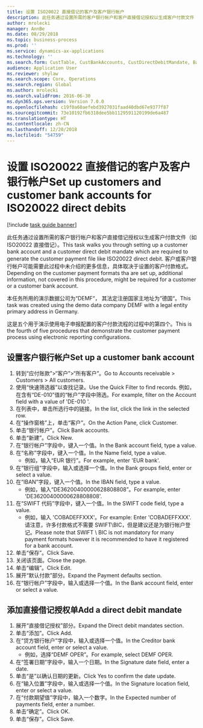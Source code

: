 ```yaml
---
title: 设置 ISO20022 直接借记的客户及客户银行帐户
description: 此任务通过设置所需的客户银行帐户和客户直接借记授权以生成客户付款文件（如 ISO20022 直接借记）。
author: mrolecki
manager: AnnBe
ms.date: 08/29/2018
ms.topic: business-process
ms.prod: ''
ms.service: dynamics-ax-applications
ms.technology: ''
ms.search.form: CustTable, CustBankAccounts, CustDirectDebitMandate, BankAccountTableLookUp,  LogisticsAddressCityLookup
audience: Application User
ms.reviewer: shylaw
ms.search.scope: Core, Operations
ms.search.region: Global
ms.author: mrolecki
ms.search.validFrom: 2016-06-30
ms.dyn365.ops.version: Version 7.0.0
ms.openlocfilehash: c19f0a60aefebd3927031faad40dbd67e9377f87
ms.sourcegitcommit: 73e10192fb6318dee5bb1129591120199de6a487
ms.translationtype: HT
ms.contentlocale: zh-CN
ms.lasthandoff: 12/20/2018
ms.locfileid: "54759"
---
```

# <a name="set-up-customers-and-customer-bank-accounts-for-iso20022-direct-debits"></a><span data-ttu-id="3cdee-103">设置 ISO20022 直接借记的客户及客户银行帐户</span><span class="sxs-lookup"><span data-stu-id="3cdee-103">Set up customers and customer bank accounts for ISO20022 direct debits</span></span>

[!include [task guide banner](../../includes/task-guide-banner.md)]

<span data-ttu-id="3cdee-104">此任务通过设置所需的客户银行帐户和客户直接借记授权以生成客户付款文件（如 ISO20022 直接借记）。</span><span class="sxs-lookup"><span data-stu-id="3cdee-104">This task walks you through setting up a customer bank account and a customer direct debit mandate which are required to generate the customer payment file like ISO20022 direct debit.</span></span> <span data-ttu-id="3cdee-105">客户或客户银行帐户可能需要此过程中未介绍的更多信息，具体取决于设置的客户付款格式。</span><span class="sxs-lookup"><span data-stu-id="3cdee-105">Depending on the customer payment formats tha are set up, additional information, not covered in this procedure, might be required for a customer or a customer bank account.</span></span> 

<span data-ttu-id="3cdee-106">本任务所用的演示数据公司为“DEMF“， 其法定注册国家主地址为”德国“。</span><span class="sxs-lookup"><span data-stu-id="3cdee-106">This task was created using the demo data company DEMF with a legal entity primary address in Germany.</span></span>



<span data-ttu-id="3cdee-107">这是五个用于演示使用电子申报配置的客户付款流程的过程中的第四个。</span><span class="sxs-lookup"><span data-stu-id="3cdee-107">This is the fourth of five procedures that demonstrate the customer payment process using electronic reporting configurations.</span></span>


## <a name="set-up-a-customer-bank-account"></a><span data-ttu-id="3cdee-108">设置客户银行帐户</span><span class="sxs-lookup"><span data-stu-id="3cdee-108">Set up a customer bank account</span></span>
1. <span data-ttu-id="3cdee-109">转到“应付账款”>“客户”>“所有客户”。</span><span class="sxs-lookup"><span data-stu-id="3cdee-109">Go to Accounts receivable > Customers > All customers.</span></span>
2. <span data-ttu-id="3cdee-110">使用“快速筛选器”以查找记录。</span><span class="sxs-lookup"><span data-stu-id="3cdee-110">Use the Quick Filter to find records.</span></span> <span data-ttu-id="3cdee-111">例如，在含有“DE-010”值的“帐户”字段中筛选。</span><span class="sxs-lookup"><span data-stu-id="3cdee-111">For example, filter on the Account field with a value of 'DE-010 '.</span></span>
3. <span data-ttu-id="3cdee-112">在列表中，单击所选行中的链接。</span><span class="sxs-lookup"><span data-stu-id="3cdee-112">In the list, click the link in the selected row.</span></span>
4. <span data-ttu-id="3cdee-113">在“操作窗格”上，单击“客户”。</span><span class="sxs-lookup"><span data-stu-id="3cdee-113">On the Action Pane, click Customer.</span></span>
5. <span data-ttu-id="3cdee-114">单击“银行帐户”。</span><span class="sxs-lookup"><span data-stu-id="3cdee-114">Click Bank accounts.</span></span>
6. <span data-ttu-id="3cdee-115">单击“新建”。</span><span class="sxs-lookup"><span data-stu-id="3cdee-115">Click New.</span></span>
7. <span data-ttu-id="3cdee-116">在“银行帐户”字段中，键入一个值。</span><span class="sxs-lookup"><span data-stu-id="3cdee-116">In the Bank account field, type a value.</span></span>
8. <span data-ttu-id="3cdee-117">在“名称”字段中，键入一个值。</span><span class="sxs-lookup"><span data-stu-id="3cdee-117">In the Name field, type a value.</span></span>
    * <span data-ttu-id="3cdee-118">例如，输入“EUR 银行”。</span><span class="sxs-lookup"><span data-stu-id="3cdee-118">For example, enter 'EUR bank'.</span></span>  
9. <span data-ttu-id="3cdee-119">在“银行组”字段中，输入或选择一个值。</span><span class="sxs-lookup"><span data-stu-id="3cdee-119">In the Bank groups field, enter or select a value.</span></span>
10. <span data-ttu-id="3cdee-120">在“IBAN”字段，键入一个值。</span><span class="sxs-lookup"><span data-stu-id="3cdee-120">In the IBAN field, type a value.</span></span>
    * <span data-ttu-id="3cdee-121">例如，输入“DE36200400000628808808”。</span><span class="sxs-lookup"><span data-stu-id="3cdee-121">For example, enter 'DE36200400000628808808'.</span></span>  
11. <span data-ttu-id="3cdee-122">在“SWIFT 代码”字段中，键入一个值。</span><span class="sxs-lookup"><span data-stu-id="3cdee-122">In the SWIFT code field, type a value.</span></span>
    * <span data-ttu-id="3cdee-123">例如，输入 'COBADEFFXXX'。</span><span class="sxs-lookup"><span data-stu-id="3cdee-123">For example: Enter 'COBADEFFXXX'.</span></span>  <span data-ttu-id="3cdee-124">请注意，许多付款格式不需要 SWIFT\BIC，但是建议还是为银行帐户登记。</span><span class="sxs-lookup"><span data-stu-id="3cdee-124">Please note that SWIFT \ BIC is not mandatory for many payment formats however it is recommended to have it registered for a bank account.</span></span>  
12. <span data-ttu-id="3cdee-125">单击“保存”。</span><span class="sxs-lookup"><span data-stu-id="3cdee-125">Click Save.</span></span>
13. <span data-ttu-id="3cdee-126">关闭该页面。</span><span class="sxs-lookup"><span data-stu-id="3cdee-126">Close the page.</span></span>
14. <span data-ttu-id="3cdee-127">单击“编辑”。</span><span class="sxs-lookup"><span data-stu-id="3cdee-127">Click Edit.</span></span>
15. <span data-ttu-id="3cdee-128">展开“默认付款”部分。</span><span class="sxs-lookup"><span data-stu-id="3cdee-128">Expand the Payment defaults section.</span></span>
16. <span data-ttu-id="3cdee-129">在“银行帐户”字段中，输入或选择一个值。</span><span class="sxs-lookup"><span data-stu-id="3cdee-129">In the Bank account field, enter or select a value.</span></span>

## <a name="add-a-direct-debit-mandate"></a><span data-ttu-id="3cdee-130">添加直接借记授权单</span><span class="sxs-lookup"><span data-stu-id="3cdee-130">Add a direct debit mandate</span></span>
1. <span data-ttu-id="3cdee-131">展开“直接借记授权”部分。</span><span class="sxs-lookup"><span data-stu-id="3cdee-131">Expand the Direct debit mandates section.</span></span>
2. <span data-ttu-id="3cdee-132">单击“添加”。</span><span class="sxs-lookup"><span data-stu-id="3cdee-132">Click Add.</span></span>
3. <span data-ttu-id="3cdee-133">在“贷方银行帐户”字段中，输入或选择一个值。</span><span class="sxs-lookup"><span data-stu-id="3cdee-133">In the Creditor bank account field, enter or select a value.</span></span>
    * <span data-ttu-id="3cdee-134">例如，选择“DEMF OPER”。</span><span class="sxs-lookup"><span data-stu-id="3cdee-134">For example, select DEMF OPER.</span></span>  
4. <span data-ttu-id="3cdee-135">在“签署日期”字段中，输入一个日期。</span><span class="sxs-lookup"><span data-stu-id="3cdee-135">In the Signature date field, enter a date.</span></span>
5. <span data-ttu-id="3cdee-136">单击“是”以确认日期的更新。</span><span class="sxs-lookup"><span data-stu-id="3cdee-136">Click Yes to confirm the date update.</span></span>
6. <span data-ttu-id="3cdee-137">在“输入位置”字段中，输入或选择一个值。</span><span class="sxs-lookup"><span data-stu-id="3cdee-137">In the Signature location field, enter or select a value.</span></span>
7. <span data-ttu-id="3cdee-138">在“付款期望值”字段中，输入一个数字。</span><span class="sxs-lookup"><span data-stu-id="3cdee-138">In the Expected number of payments field, enter a number.</span></span>
8. <span data-ttu-id="3cdee-139">单击“确定”。</span><span class="sxs-lookup"><span data-stu-id="3cdee-139">Click OK.</span></span>
9. <span data-ttu-id="3cdee-140">单击“保存”。</span><span class="sxs-lookup"><span data-stu-id="3cdee-140">Click Save.</span></span>

